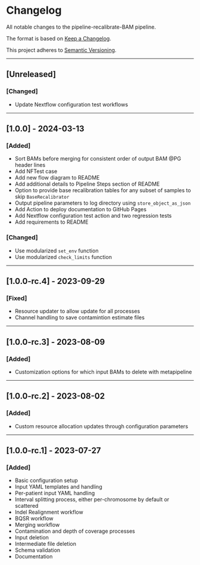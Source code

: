 # Changelog
All notable changes to the pipeline-recalibrate-BAM pipeline.

The format is based on [Keep a Changelog](https://keepachangelog.com/en/1.0.0/).

This project adheres to [Semantic Versioning](https://semver.org/spec/v2.0.0.html).

---

## [Unreleased]

### [Changed]
- Update Nextflow configuration test workflows

---

## [1.0.0] - 2024-03-13
### [Added]
- Sort BAMs before merging for consistent order of output BAM @PG header lines
- Add NFTest case
- Add new flow diagram to README
- Add additional details to Pipeline Steps section of README
- Option to provide base recalibration tables for any subset of samples to skip `BaseRecalibrator`
- Output pipeline parameters to log directory using `store_object_as_json`
- Add Action to deploy documentation to GitHub Pages
- Add Nextflow configuration test action and two regression tests
- Add requirements to README

### [Changed]
- Use modularized `set_env` function
- Use modularized `check_limits` function

---

## [1.0.0-rc.4] - 2023-09-29
### [Fixed]
- Resource updater to allow update for all processes
- Channel handling to save contamintion estimate files

---

## [1.0.0-rc.3] - 2023-08-09
### [Added]
- Customization options for which input BAMs to delete with metapipeline

---

## [1.0.0-rc.2] - 2023-08-02
### [Added]
- Custom resource allocation updates through configuration parameters

---

## [1.0.0-rc.1] - 2023-07-27
### [Added]
- Basic configuration setup
- Input YAML templates and handling
- Per-patient input YAML handling
- Interval splitting process, either per-chromosome by default or scattered
- Indel Realignment workflow
- BQSR workflow
- Merging workflow
- Contamination and depth of coverage processes
- Input deletion
- Intermediate file deletion
- Schema validation
- Documentation
